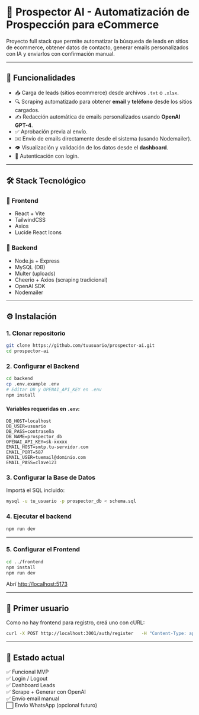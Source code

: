 # 🧠 Prospector AI - Automatización de Prospección para eCommerce

Proyecto full stack que permite automatizar la búsqueda de leads en sitios de ecommerce, obtener datos de contacto, generar emails personalizados con IA y enviarlos con confirmación manual.

---

## 🚀 Funcionalidades

- 📥 Carga de leads (sitios ecommerce) desde archivos `.txt` o `.xlsx`.
- 🔍 Scraping automatizado para obtener **email** y **teléfono** desde los sitios cargados.
- ✍️ Redacción automática de emails personalizados usando **OpenAI GPT-4**.
- ✅ Aprobación previa al envío.
- ✉️ Envío de emails directamente desde el sistema (usando Nodemailer).
- 👁 Visualización y validación de los datos desde el **dashboard**.
- 🔐 Autenticación con login.

---

## 🛠️ Stack Tecnológico

### 🔹 Frontend
- React + Vite
- TailwindCSS
- Axios
- Lucide React Icons

### 🔹 Backend
- Node.js + Express
- MySQL (DB)
- Multer (uploads)
- Cheerio + Axios (scraping tradicional)
- OpenAI SDK
- Nodemailer

---

## ⚙️ Instalación

### 1. Clonar repositorio

```bash
git clone https://github.com/tuusuario/prospector-ai.git
cd prospector-ai
```

### 2. Configurar el Backend

```bash
cd backend
cp .env.example .env
# Editar DB y OPENAI_API_KEY en .env
npm install
```

#### Variables requeridas en `.env`:
```
DB_HOST=localhost
DB_USER=usuario
DB_PASS=contraseña
DB_NAME=prospector_db
OPENAI_API_KEY=sk-xxxxx
EMAIL_HOST=smtp.tu-servidor.com
EMAIL_PORT=587
EMAIL_USER=tuemail@dominio.com
EMAIL_PASS=clave123
```

### 3. Configurar la Base de Datos

Importá el SQL incluido:

```bash
mysql -u tu_usuario -p prospector_db < schema.sql
```

### 4. Ejecutar el backend

```bash
npm run dev
```

---

### 5. Configurar el Frontend

```bash
cd ../frontend
npm install
npm run dev
```

Abrí [http://localhost:5173](http://localhost:5173)

---

## 🔑 Primer usuario

Como no hay frontend para registro, creá uno con cURL:

```bash
curl -X POST http://localhost:3001/auth/register   -H "Content-Type: application/json"   -d '{"username":"admin","password":"admin123"}'
```


---

## 📌 Estado actual

✅ Funcional MVP  
✅ Login / Logout  
✅ Dashboard Leads  
✅ Scrape + Generar con OpenAI  
✅ Envío email manual  
⬜ Envío WhatsApp (opcional futuro)

